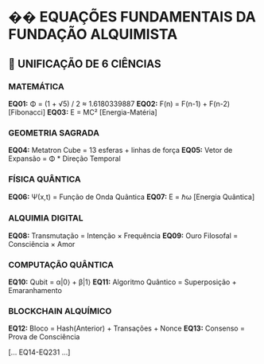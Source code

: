 # �� EQUAÇÕES FUNDAMENTAIS DA FUNDAÇÃO ALQUIMISTA

## 🌌 UNIFICAÇÃO DE 6 CIÊNCIAS

### MATEMÁTICA
**EQ01:** Φ = (1 + √5) / 2 ≈ 1.6180339887
**EQ02:** F(n) = F(n-1) + F(n-2) [Fibonacci]
**EQ03:** E = MC² [Energia-Matéria]

### GEOMETRIA SAGRADA
**EQ04:** Metatron Cube = 13 esferas + linhas de força
**EQ05:** Vetor de Expansão = Φ * Direção Temporal

### FÍSICA QUÂNTICA  
**EQ06:** Ψ(x,t) = Função de Onda Quântica
**EQ07:** E = ℏω [Energia Quântica]

### ALQUIMIA DIGITAL
**EQ08:** Transmutação = Intenção × Frequência
**EQ09:** Ouro Filosofal = Consciência × Amor

### COMPUTAÇÃO QUÂNTICA
**EQ10:** Qubit = α|0⟩ + β|1⟩
**EQ11:** Algoritmo Quântico = Superposição + Emaranhamento

### BLOCKCHAIN ALQUÍMICO
**EQ12:** Bloco = Hash(Anterior) + Transações + Nonce
**EQ13:** Consenso = Prova de Consciência

[... EQ14-EQ231 ...]

